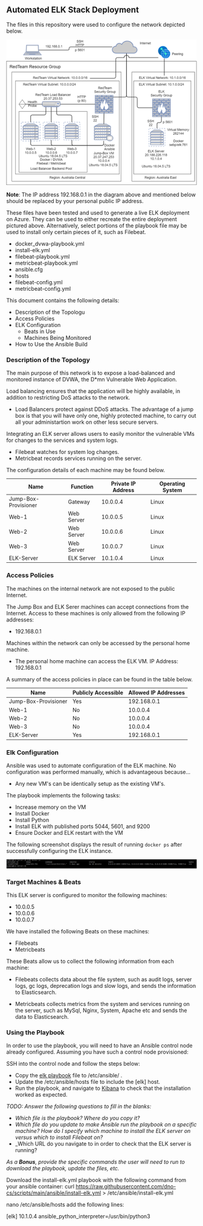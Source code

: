 ## Automated ELK Stack Deployment

The files in this repository were used to configure the network depicted below.

![Network Diagram](diagrams/NetworkDiagram.png)

**Note**: The IP address 192.168.0.1 in the diagram above and mentioned below should be replaced by your personal public IP address.

These files have been tested and used to generate a live ELK deployment on Azure. They can be used to either recreate the entire deployment pictured above. Alternatively, select portions of the playbook file may be used to install only certain pieces of it, such as Filebeat.

  - docker_dvwa-playbook.yml
  - install-elk.yml
  - filebeat-playbook.yml
  - metricbeat-playbook.yml
  - ansible.cfg
  - hosts
  - filebeat-config.yml
  - metricbeat-config.yml


This document contains the following details:
- Description of the Topologu
- Access Policies
- ELK Configuration
  - Beats in Use
  - Machines Being Monitored
- How to Use the Ansible Build


### Description of the Topology

The main purpose of this network is to expose a load-balanced and monitored instance of DVWA, the D*mn Vulnerable Web Application.

Load balancing ensures that the application will be highly available, in addition to restricting DoS attacks to the network.
- Load Balancers protect against DDoS attacks. The advantage of a jump box is that you will have only one, highly protected machine, to carry out all your administartion work on other less secure servers.

Integrating an ELK server allows users to easily monitor the vulnerable VMs for changes to the services and system logs.
- Filebeat watches for system log changes.
- Metricbeat records services running on the server.

The configuration details of each machine may be found below.

| Name                 | Function   | Private IP Address | Operating System |
|----------------------|------------|--------------------|------------------|
| Jump-Box-Provisioner | Gateway    | 10.0.0.4           | Linux            |
| Web-1                | Web Server | 10.0.0.5           | Linux            |
| Web-2                | Web Server | 10.0.0.6           | Linux            |
| Web-3                | Web Server | 10.0.0.7           | Linux            |
| ELK-Server           | ELK Server | 10.1.0.4           | Linux            |

### Access Policies

The machines on the internal network are not exposed to the public Internet. 

The Jump Box and ELK Serer machines can accept connections from the Internet. Access to these machines is only allowed from the following IP addresses:
- 192.168.0.1

Machines within the network can only be accessed by the personal home machine.
- The personal home machine can access the ELK VM. IP Address: 192.168.0.1

A summary of the access policies in place can be found in the table below.

| Name                 | Publicly Accessible | Allowed IP Addresses |
|----------------------|---------------------|----------------------|
| Jump-Box-Provisioner | Yes                 | 192.168.0.1          |
| Web-1                | No                  | 10.0.0.4             |
| Web-2                | No                  | 10.0.0.4             |
| Web-3                | No                  | 10.0.0.4             |
| ELK-Server           | Yes                 | 192.168.0.1          ||


### Elk Configuration

Ansible was used to automate configuration of the ELK machine. No configuration was performed manually, which is advantageous because...
- Any new VM's can be identically setup as the existing VM's.

The playbook implements the following tasks:
- Increase memory on the VM
- Install Docker
- Install Python
- Install ELK with published ports 5044, 5601, and 9200
- Ensure Docker and ELK restart with the VM

The following screenshot displays the result of running `docker ps` after successfully configuring the ELK instance.

![](images/docker_ps_output.png)

### Target Machines & Beats
This ELK server is configured to monitor the following machines:
- 10.0.0.5
- 10.0.0.6
- 10.0.0.7

We have installed the following Beats on these machines:
- Filebeats
- Metricbeats

 These Beats allow us to collect the following information from each machine:
- Filebeats collects data about the file system, such as audit logs, server logs, gc logs, deprecation logs and slow logs, and sends the information to Elasticsearch. 

- Metricbeats collects metrics from the system and services running on the server, such as MySql, Nginx, System, Apache etc and sends the data to Elasticsearch.


### Using the Playbook
In order to use the playbook, you will need to have an Ansible control node already configured. Assuming you have such a control node provisioned: 

SSH into the control node and follow the steps below:
- Copy the [elk playbook](ansible/install-elk.yml) file to /etc/ansible/ .
- Update the /etc/ansible/hosts file to include the [elk] host.  
- Run the playbook, and navigate to [Kibana](http://20.188.226.118:5601/app/kibana) to check that the installation worked as expected.

_TODO: Answer the following questions to fill in the blanks:_
- _Which file is the playbook? Where do you copy it?_
- _Which file do you update to make Ansible run the playbook on a specific machine? How do I specify which machine to install the ELK server on versus which to install Filebeat on?_
- _Which URL do you navigate to in order to check that the ELK server is running?

_As a **Bonus**, provide the specific commands the user will need to run to download the playbook, update the files, etc._

Download the install-elk.yml playbook with the following command from your ansible container:
curl https://raw.githubusercontent.com/dno-cs/scripts/main/ansible/install-elk.yml > /etc/ansible/install-elk.yml

nano /etc/ansible/hosts
add the following lines:

[elk]
10.1.0.4 ansible_python_interpreter=/usr/bin/python3

